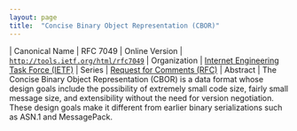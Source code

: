 ```yaml
---
layout: page
title:  "Concise Binary Object Representation (CBOR)"
---
```


| Canonical Name | RFC 7049
| Online Version | [`http://tools.ietf.org/html/rfc7049`](http://tools.ietf.org/html/rfc7049)
| Organization | [Internet Engineering Task Force (IETF)](..)
| Series | [Request for Comments (RFC)](..)
| Abstract | The Concise Binary Object Representation (CBOR) is a data format whose design goals include the possibility of extremely small code size, fairly small message size, and extensibility without the need for version negotiation. These design goals make it different from earlier binary serializations such as ASN.1 and MessagePack.